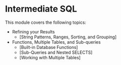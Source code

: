 # Intermediate SQL

This module covers the following topics:
- Refining your Results
	- [String Patterns, Ranges, Sorting, and Grouping]
- Functions, Multiple Tables, and Sub-queries
	- [Built-in Database Functions]
	- [Sub-Queries and Nested SELECTS]
	- [Working with Multiple Tables]